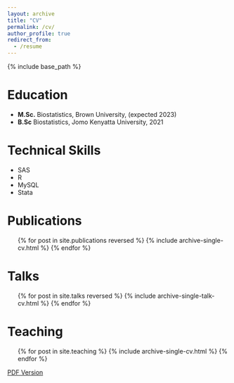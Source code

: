 ```yaml
---
layout: archive
title: "CV"
permalink: /cv/
author_profile: true
redirect_from:
  - /resume
---
```


{% include base_path %}

Education
======
* __M.Sc.__ Biostatistics, Brown University, (expected 2023)
* __B.Sc__ Biostatistics, Jomo Kenyatta University, 2021

Technical Skills
======
* SAS
* R
* MySQL
* Stata

Publications
======
  <ul>{% for post in site.publications reversed %}
    {% include archive-single-cv.html %}
  {% endfor %}</ul>

Talks
======
  <ul>{% for post in site.talks reversed %}
    {% include archive-single-talk-cv.html %}
  {% endfor %}</ul>

Teaching
======
  <ul>{% for post in site.teaching %}
    {% include archive-single-cv.html %}
  {% endfor %}</ul>


[PDF Version](http://dpananos.github.io/files/DEMETRI_CV.pdf)
